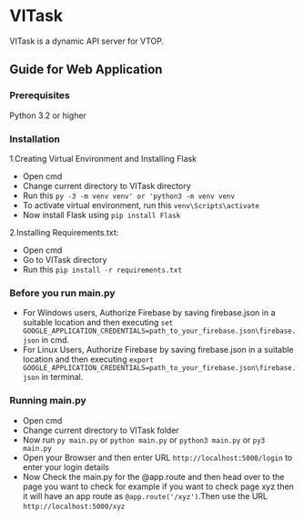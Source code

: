 # VITask
VITask is a dynamic API server for VTOP.

## Guide for Web Application

### Prerequisites

Python 3.2 or higher

### Installation

1.Creating Virtual Environment and Installing Flask
* Open cmd
* Change current directory to VITask directory
* Run this `py -3 -m venv venv' or 'python3 -m venv venv`
* To activate virtual environment, run this `venv\Scripts\activate`
* Now install Flask using `pip install Flask`
    
2.Installing Requirements.txt:
* Open cmd
* Go to VITask directory
* Run this `pip install -r requirements.txt`
    
### Before you run main.py

* For Windows users, Authorize Firebase by saving firebase.json in a suitable location and then executing `set GOOGLE_APPLICATION_CREDENTIALS=path_to_your_firebase.json\firebase.json` in cmd.
* For Linux Users, Authorize Firebase by saving firebase.json in a suitable location and then executing `export GOOGLE_APPLICATION_CREDENTIALS=path_to_your_firebase.json\firebase.json` in terminal.
    
### Running main.py

* Open cmd
* Change current directory to VITask folder
* Now run `py main.py` or `python main.py` or `python3 main.py` or `py3 main.py`
* Open your Browser and then enter URL `http://localhost:5000/login` to enter your login details
* Now Check the main.py for the @app.route and then head over to the page you want to check for example if you want to check page xyz    then it will have an app route as `@app.route('/xyz')`.Then use the URL `http://localhost:5000/xyz`
